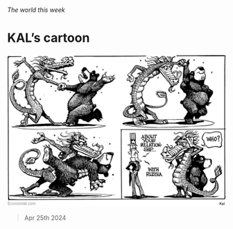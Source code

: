 ###### The world this week

# KAL’s cartoon 

#####  

![image](images/20240427_WWD000.png) 

> Apr 25th 2024 






